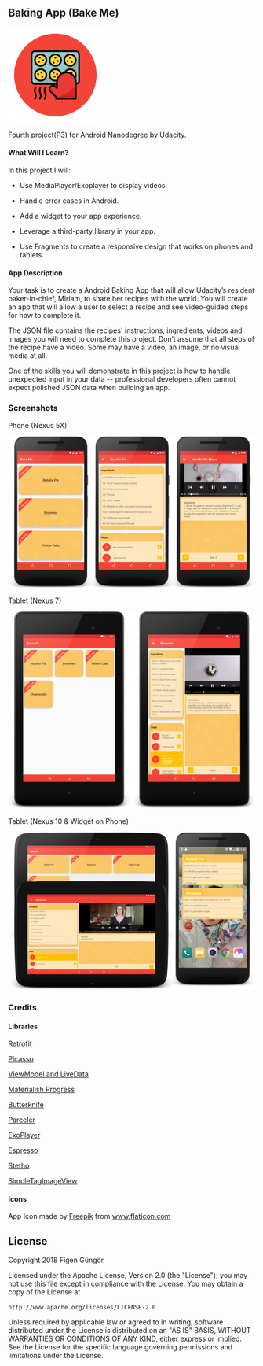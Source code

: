 ## Baking App (Bake Me)

![](app/src/main/res/mipmap-xxxhdpi/ic_launcher.png)

Fourth project(P3) for Android Nanodegree by Udacity.

#### What Will I Learn?

In this project I will:

* Use MediaPlayer/Exoplayer to display videos.

* Handle error cases in Android.

* Add a widget to your app experience.

* Leverage a third-party library in your app.

* Use Fragments to create a responsive design that works on phones and tablets.

#### App Description

Your task is to create a Android Baking App that will allow Udacity’s resident baker-in-chief, Miriam, to share her recipes with the world. You will create an app that will allow a user to select a recipe and see video-guided steps for how to complete it.

The JSON file contains the recipes' instructions, ingredients, videos and images you will need to complete this project. Don’t assume that all steps of the recipe have a video. Some may have a video, an image, or no visual media at all.

One of the skills you will demonstrate in this project is how to handle unexpected input in your data -- professional developers often cannot expect polished JSON data when building an app.

### Screenshots

Phone (Nexus 5X)

![](art/phone.png)

Tablet (Nexus 7)

![](art/nexus7.png)

Tablet (Nexus 10 & Widget on Phone)

![](art/nexus10_and_widget.png)

### Credits

#### Libraries

   [Retrofit](https://github.com/square/retrofit)

   [Picasso](https://github.com/square/picasso)

   [ViewModel and LiveData](https://developer.android.com/topic/libraries/architecture/adding-components.html)

   [Materialish Progress](https://github.com/pnikosis/materialish-progress)

   [Butterknife](https://github.com/JakeWharton/butterknife)

   [Parceler](https://github.com/johncarl81/parceler)

   [ExoPlayer](https://github.com/google/ExoPlayer)

   [Espresso](https://developer.android.com/training/testing/espresso/)

   [Stetho](https://github.com/facebook/stetho)

   [SimpleTagImageView](https://github.com/wujingchao/SimpleTagImageView)


#### Icons

App Icon made by [Freepik](https://www.flaticon.com/authors/mynamepong) from www.flaticon.com


## License

Copyright 2018 Figen Güngör

Licensed under the Apache License, Version 2.0 (the "License");
you may not use this file except in compliance with the License.
You may obtain a copy of the License at

    http://www.apache.org/licenses/LICENSE-2.0

Unless required by applicable law or agreed to in writing, software
distributed under the License is distributed on an "AS IS" BASIS,
WITHOUT WARRANTIES OR CONDITIONS OF ANY KIND, either express or implied.
See the License for the specific language governing permissions and
limitations under the License.